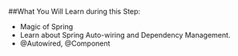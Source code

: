 ##What You Will Learn during this Step:
- Magic of Spring
 - Learn about Spring Auto-wiring and Dependency Management.
 - @Autowired, @Component